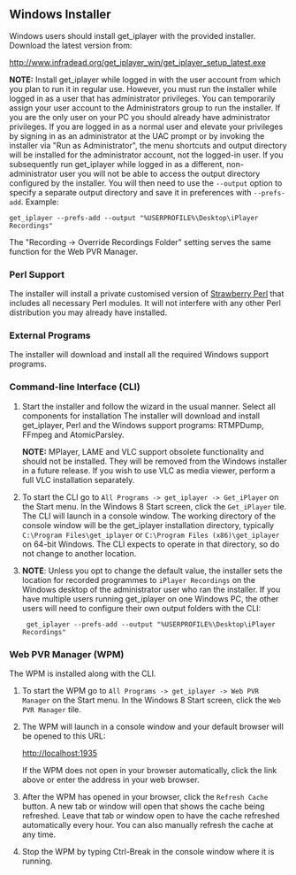 ## Windows Installer

Windows users should install get_iplayer with the provided installer.  Download the latest version from:

<http://www.infradead.org/get_iplayer_win/get_iplayer_setup_latest.exe>

**NOTE:** Install get_iplayer while logged in with the user account from which you plan to run it in regular use. However, you must run the installer while logged in as a user that has administrator privileges. You can temporarily assign your user account to the Administrators group to run the installer. If you are the only user on your PC you should already have administrator privileges. If you are logged in as a normal user and elevate your privileges by signing in as an administrator at the UAC prompt or by invoking the installer via "Run as Administrator", the menu shortcuts and output directory will be installed for the administrator account, not the logged-in user. If you subsequently run get_iplayer while logged in as a different, non-administrator user you will not be able to access the output directory configured by the installer.  You will then need to use the `--output` option to specify a separate output directory and save it in preferences with `--prefs-add`. Example:

    get_iplayer --prefs-add --output "%USERPROFILE%\Desktop\iPlayer Recordings"

   The "Recording -> Override Recordings Folder" setting serves the same function for the Web PVR Manager.

### Perl Support

The installer will install a private customised version of [Strawberry Perl](http://strawberryperl.com/) that includes all necessary Perl modules.  It will not interfere with any other Perl distribution you may already have installed.

### External Programs

The installer will download and install all the required Windows support programs.

### Command-line Interface (CLI)

1. Start the installer and follow the wizard in the usual manner.  Select all components for installation The installer will download and install get_iplayer, Perl and the Windows support programs: RTMPDump, FFmpeg and AtomicParsley. 

    **NOTE:** MPlayer, LAME and VLC support obsolete functionality and should not be installed. They will be removed from the Windows installer in a future release.  If you wish to use VLC as media viewer, perform a full VLC installation separately.

2. To start the CLI go to `All Programs -> get_iplayer -> Get_iPlayer` on the Start menu. In the Windows 8 Start screen, click the `Get_iPlayer` tile. The CLI will launch in a console window.  The working directory of the console window will be the get_iplayer installation directory, typically `C:\Program Files\get_iplayer` or `C:\Program Files (x86)\get_iplayer` on 64-bit Windows. The CLI expects to operate in that directory, so do not change to another location.

3. **NOTE**: Unless you opt to change the default value, the installer sets the location for recorded programmes to `iPlayer Recordings` on the Windows desktop of the administrator user who ran the installer.  If you have multiple users running get_iplayer on one Windows PC, the other users will need to configure their own output folders with the CLI:

		get_iplayer --prefs-add --output "%USERPROFILE%\Desktop\iPlayer Recordings"

### Web PVR Manager (WPM)

The WPM is installed along with the CLI.
    
1. To start the WPM go to `All Programs -> get_iplayer -> Web PVR Manager` on the Start menu.  In the Windows 8 Start screen, click the `Web PVR Manager` tile.  

2. The WPM will launch in a console window and your default browser will be opened to this URL:

    <http://localhost:1935>

    If the WPM does not open in your browser automatically, click the link above or enter the address in your web browser.

3. After the WPM has opened in your browser, click the `Refresh Cache` button.  A new tab or window will open that shows the cache being refreshed.  Leave that tab or window open to have the cache refreshed automatically every hour.  You can also manually refresh the cache at any time.

4. Stop the WPM by typing Ctrl-Break in the console window where it is running.